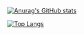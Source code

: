 [![Anurag's GitHub stats](https://github-readme-stats.vercel.app/api?username=luggy-wuggy&theme=vue-dark&show_icons=true)](https://github.com/anuraghazra/github-readme-stats)


[![Top Langs](https://github-readme-stats.vercel.app/api/top-langs/?username=luggy-wuggy&theme=vue-dark&show_icons=true)](https://github.com/anuraghazra/github-readme-stats)
